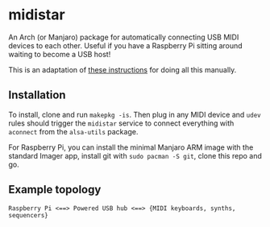 # midistar

An Arch (or Manjaro) package for automatically connecting USB MIDI devices to each other. Useful if you have a Raspberry Pi sitting around waiting to become a USB host!

This is an adaptation of [these instructions](https://neuma.studio/rpi-midi-complete.html) for doing all this manually.

## Installation

To install, clone and run `makepkg -is`. Then plug in any MIDI device and `udev` rules should trigger the `midistar` service to connect everything with `aconnect` from the `alsa-utils` package.

For Raspberry Pi, you can install the minimal Manjaro ARM image with the standard Imager app, install git with `sudo pacman -S git`, clone this repo and go.

## Example topology

```
Raspberry Pi <==> Powered USB hub <==> {MIDI keyboards, synths, sequencers}
```

